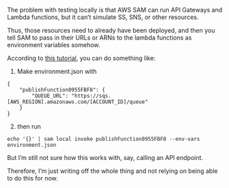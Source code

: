 The problem with testing locally is that AWS SAM can run API Gateways and Lambda functions, but it can’t simulate SS, SNS, or other resources. 

Thus, those resources need to already have been deployed, and then you tell SAM to pass in their URLs or ARNs to the lambda functions as environment variables somehow.

According to [this tutorial](https://sanderknape.com/2019/05/building-serverless-applications-aws-cdk/), you can do something like:

1. Make environment.json with

```
{
    "publishFunction0955FBF8": {
        "QUEUE_URL": "https://sqs.[AWS_REGION].amazonaws.com/[ACCOUNT_ID]/queue"
    }
}
```

2. then run

```
echo '{}' | sam local invoke publishFunction0955FBF8 --env-vars environment.json
```

But I’m still not sure how this works with, say, calling an API endpoint. 

Therefore, I’m just writing off the whole thing and not relying on being able to do this for now.
